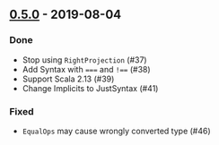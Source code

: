 ## [0.5.0](https://github.com/Kevin-Lee/just-fp/issues?utf8=%E2%9C%93&q=is%3Aissue+is%3Aclosed+milestone%3A%22milestone5%22) - 2019-08-04

### Done
* Stop using `RightProjection` (#37)
* Add Syntax with `===` and `!==` (#38)
* Support Scala 2.13 (#39)
* Change Implicits to JustSyntax (#41)

### Fixed
* `EqualOps` may cause wrongly converted type (#46)
